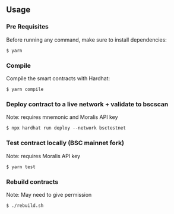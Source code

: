 ## Usage

### Pre Requisites

Before running any command, make sure to install dependencies:

```
$ yarn 
```

### Compile

Compile the smart contracts with Hardhat:

```
$ yarn compile
```

### Deploy contract to a live network + validate to bscscan

Note: requires mnemonic and Moralis API key

```
$ npx hardhat run deploy --network bsctestnet
```

### Test contract locally (BSC mainnet fork)

Note: requires Moralis API key

```
$ yarn test
```

### Rebuild contracts

Note: May need to give permission

```
$ ./rebuild.sh
```
